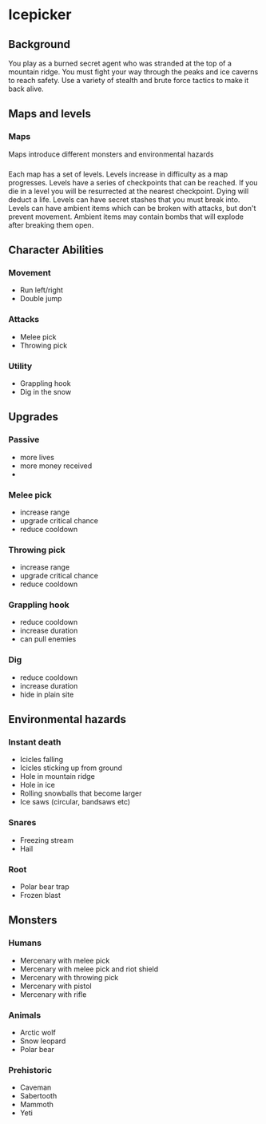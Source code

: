 # Icepicker

## Background

You play as a burned secret agent who was stranded at the top of a mountain ridge. You must fight your way through the peaks and ice caverns to reach safety. Use a variety of stealth and brute force tactics to make it back alive.

## Maps and levels

### Maps

Maps introduce different monsters and environmental hazards

###

Each map has a set of levels. Levels increase in difficulty as a map progresses. Levels have a series of checkpoints that can be reached. If you die in a level you will be resurrected at the nearest checkpoint. Dying will deduct a life. Levels can have secret stashes that you must break into. Levels can have ambient items which can be broken with attacks, but don't prevent movement. Ambient items may contain bombs that will explode after breaking them open.

## Character Abilities

### Movement

- Run left/right
- Double jump

### Attacks

- Melee pick
- Throwing pick

### Utility

- Grappling hook
- Dig in the snow

## Upgrades

### Passive

- more lives
- more money received
-

### Melee pick

- increase range
- upgrade critical chance
- reduce cooldown

### Throwing pick

- increase range
- upgrade critical chance
- reduce cooldown

### Grappling hook

- reduce cooldown
- increase duration
- can pull enemies

### Dig

- reduce cooldown
- increase duration
- hide in plain site

## Environmental hazards

### Instant death

- Icicles falling
- Icicles sticking up from ground
- Hole in mountain ridge
- Hole in ice
- Rolling snowballs that become larger
- Ice saws (circular, bandsaws etc)

### Snares

- Freezing stream
- Hail

### Root

- Polar bear trap
- Frozen blast

## Monsters

### Humans

- Mercenary with melee pick
- Mercenary with melee pick and riot shield
- Mercenary with throwing pick
- Mercenary with pistol
- Mercenary with rifle

### Animals

- Arctic wolf
- Snow leopard
- Polar bear

### Prehistoric

- Caveman
- Sabertooth
- Mammoth
- Yeti
